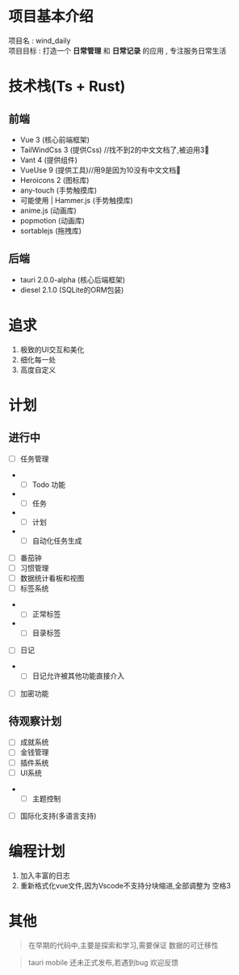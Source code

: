 
# 项目基本介绍
项目名 : wind_daily  
项目目标 : 打造一个 **日常管理** 和 **日常记录** 的应用 , 专注服务日常生活

# 技术栈(Ts + Rust)
## 前端
* Vue 3 (核心前端框架)
* TailWindCss 3 (提供Css) //找不到2的中文文档了,被迫用3🤡
* Vant 4 (提供组件)
* VueUse 9 (提供工具)//用9是因为10没有中文文档🤡
* Heroicons 2 (图标库)
* any-touch (手势触摸库)
* 可能使用 | Hammer.js (手势触摸库)
* anime.js (动画库)
* popmotion (动画库)
* sortablejs (拖拽库)


## 后端
* tauri 2.0.0-alpha (核心后端框架)
* diesel 2.1.0 (SQLite的ORM包装)

# 追求
1. 极致的UI交互和美化
2. 细化每一处
3. 高度自定义


# 计划
## 进行中
- [ ] 任务管理
- - [ ] Todo 功能
- - [ ] 任务
- - [ ] 计划
- - [ ] 自动化任务生成
- [ ] 番茄钟
- [ ] 习惯管理
- [ ] 数据统计看板和视图
- [ ] 标签系统
- - [ ] 正常标签
- - [ ] 目录标签
- [ ] 日记
- - [ ] 日记允许被其他功能直接介入
- [ ] 加密功能

## 待观察计划
- [ ] 成就系统
- [ ] 金钱管理
- [ ] 插件系统
- [ ] UI系统
- - [ ] 主题控制
- [ ] 国际化支持(多语言支持)

# 编程计划
1. 加入丰富的日志
2. 重新格式化vue文件,因为Vscode不支持分块缩进,全部调整为 空格3


# 其他
> 在早期的代码中,主要是探索和学习,需要保证 数据的可迁移性

> tauri mobile 还未正式发布,若遇到bug 欢迎反馈
